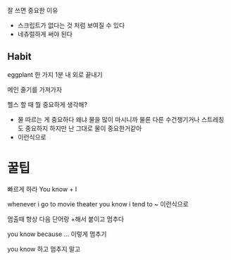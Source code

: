 
잘 쓰면 중요한 이유 
- 스크립트가 없다는 것 처럼 보여질 수 있다
- 네츄럴하게 써야 된다

## Habit 
eggplant 한 가지 
1분 내 외로 끝내기 

메인 줄기를 가져가자 

헬스 할 때 뭘 중요하게 생각해? 
- 물 따르는 게 중요하다 왜냐 물을 많이 마시니까 물론 다른 수건챙기거나 스트레칭도 중요하지 하지만 난 그대로 물이 중요한거같아
- 이런식으로 

# 꿀팁

빠르게 하라 
You know + I

whenever i go to movie theater you know i tend to ~ 이런식으로 

멈출때 항상 다음 단어랑 +해서 붙이고 멈추다

you know because ... 이렇게 멈추기 

you know 하고 멈추지 말고 

